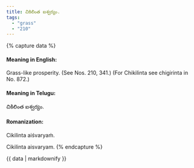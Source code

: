 ```yaml
---
title: చికిలింత ఐశ్వర్యం.
tags:
  - "grass"
  - "210"
---
```


{% capture data %}
#### Meaning in English:
Grass-like prosperity.
(See Nos. 210, 341.)
(For Chikilinta see chigirinta in No. 872.)

#### Meaning in Telugu:
చికిలింత ఐశ్వర్యం.

#### Romanization:
Cikilinta aiśvaryaṁ.

Cikilinta aisvaryam.
{% endcapture %}

{{ data | markdownify }}


